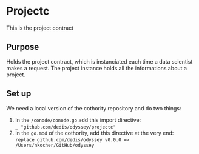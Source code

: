 # Projectc 

This is the project contract

## Purpose

Holds the project contract, which is instanciated each time a data scientist
makes a request. The project instance holds all the informations about a
project.

## Set up

We need a local version of the cothority repository and do two things:

1. In the `/conode/conode.go` add this import directive:  
`_ "github.com/dedis/odyssey/projectc"`
2. In the `go.mod` of the cothority, add this directive at the very end:  
`replace github.com/dedis/odyssey v0.0.0 => /Users/nkocher/GitHub/odyssey`